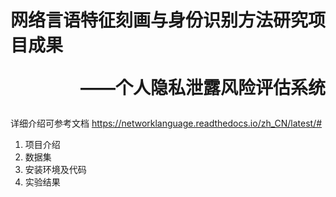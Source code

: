# 网络言语特征刻画与身份识别方法研究项目成果 <br> <p align="right">——个人隐私泄露风险评估系统</p>
详细介绍可参考文档 <https://networklanguage.readthedocs.io/zh_CN/latest/#>
1. 项目介绍
2. 数据集
3. 安装环境及代码
4. 实验结果


